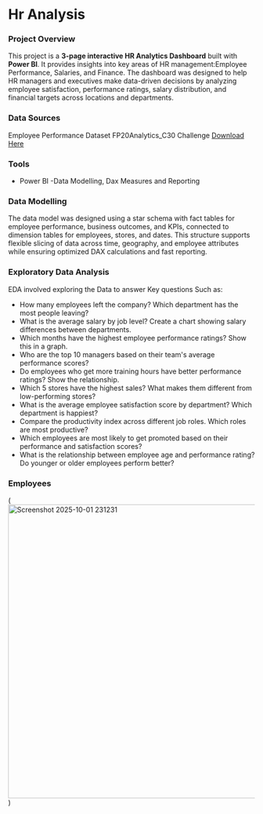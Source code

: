# Hr Analysis
### Project Overview
This project is a **3-page interactive HR Analytics Dashboard** built with **Power BI**. It provides insights into key areas of HR management:Employee Performance, Salaries, and Finance. The dashboard was designed to help HR managers and executives make data-driven decisions by analyzing employee satisfaction, performance ratings, salary distribution, and financial targets across locations and departments.
### Data Sources
Employee Performance Dataset FP20Analytics_C30 Challenge [Download Here](https://zoomchartswebstorage.blob.core.windows.net/contest/files/Employee%20Performance%20Dataset_FP20Analytcis_C30.zip)
### Tools
- Power BI -Data Modelling, Dax Measures and Reporting
### Data Modelling
The data model was designed using a star schema with fact tables for employee performance, business outcomes, and KPIs, connected to dimension tables for employees, stores, and dates. This structure supports flexible slicing of data across time, geography, and employee attributes while ensuring optimized DAX calculations and fast reporting.
### Exploratory Data Analysis
EDA involved exploring the Data to answer Key questions Such as:
- How many employees left the company? Which department has the most people leaving?
- What is the average salary by job level? Create a chart showing salary differences between departments.
- Which months have the highest employee performance ratings? Show this in a graph.
- Who are the top 10 managers based on their team's average performance scores?
- Do employees who get more training hours have better performance ratings? Show the relationship.
- Which 5 stores have the highest sales? What makes them different from low-performing stores?
- What is the average employee satisfaction score by department? Which department is happiest?
- Compare the productivity index across different job roles. Which roles are most productive?
- Which employees are most likely to get promoted based on their performance and satisfaction scores?
- What is the relationship between employee age and performance rating? Do younger or older employees perform better?
### Employees
(<img width="988" height="599" alt="Screenshot 2025-10-01 231231" src="https://github.com/user-attachments/assets/e435e13c-e471-4c86-8833-a693011ef09f" />)


